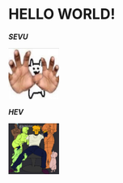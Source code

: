 # HELLO WORLD!
**_SEVU_**

<img src="sevu.png" width="100" height="100"/>

**_HEV_**

<img src="hev.png" width="100" height="100"/>
